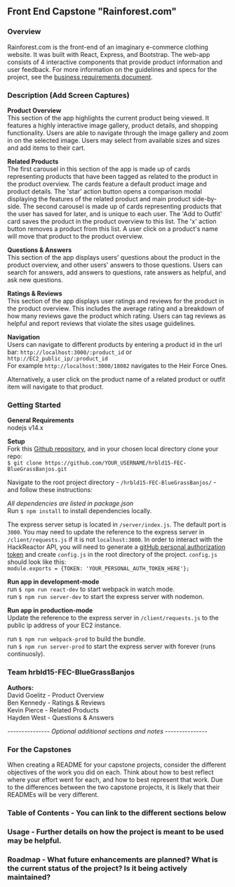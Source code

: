 ## Front End Capstone "Rainforest.com"

### Overview
Rainforest.com is the front-end of an imaginary e-commerce clothing website. It was built with React, Express, and Bootstrap.  The web-app consists of 4 interactive components that provide product information and user feedback. For more information on the guidelines and specs for the project, see the [business requirements document](https://docs.google.com/document/d/1NyZdWDHPqQ7xEqzfy3nYlUV90UO0maN1UvdUe6CwG3k/edit#heading=h.b4f9vfzdtmsk).

### Description (Add Screen Captures)
**Product Overview**\
This section of the app highlights the current product being viewed. It features a highly interactive image gallery, product details, and shopping functionality. Users are able to navigate through the image gallery and zoom in on the selected image. Users may select from available sizes and sizes and add items to their cart.

**Related Products**\
The first carousel in this section of the app is made up of cards representing products that have been tagged as related to the product in the product overview. The cards feature a default product image and product details. The 'star' action button opens a comparison modal displaying the features of the related product and main product side-by-side.
The second carousel is made up of cards representing products that the user has saved for later, and is unique to each user. The 'Add to Outfit' card saves the product in the product overview to this list. The 'x' action button removes a product from this list.
A user click on a product's name will move that product to the product overview.

**Questions & Answers**\
This section of the app displays users' questions about the product in the product overview, and other users' answers to those questions. Users can search for answers, add answers to questions, rate answers as helpful, and ask new questions.

**Ratings & Reviews**\
This section of the app displays user ratings and reviews for the product in the product overview. This includes the average rating and a breakdown of how many reviews gave the product which rating. Users can tag reviews as helpful and report reviews that violate the sites usage guidelines.

**Navigation**\
Users can navigate to different products by entering a product id in the url bar:
`http://localhost:3000/:product_id` or `http://EC2_public_ip/:product_id`\
For example `http://localhost:3000/18082` navigates to the Heir Force Ones.

Alternatively, a user click on the product name of a related product or outfit item will navigate to that product.

### Getting Started
**General Requirements**\
nodejs v14.x

**Setup**\
Fork this [Github repository](https://github.com/BlueGrass-Banjos/hrbld15-FEC-BlueGrassBanjos), and in your chosen local directory clone your repo:\
`$ git clone https://github.com/YOUR_USERNAME/hrbld15-FEC-BlueGrassBanjos.git`

Navigate to the root project directory - `/hrbld15-FEC-BlueGrassBanjos/` - and follow these instructions:

*All dependencies are listed in package.json*\
Run `$ npm install` to install dependencies locally.

The express server setup is located in `/server/index.js`. The default port is `3000`. You may need to update the reference to the express server in `/client/requests.js` if it is not `localhost:3000`.
In order to interact with the HackReactor API, you will need to generate a [gitHub personal authorization token](https://docs.github.com/en/github/authenticating-to-github/creating-a-personal-access-token) and create `config.js` in the root directory of the project. `config.js` should look like this:\
`module.exports = {TOKEN: 'YOUR_PERSONAL_AUTH_TOKEN_HERE'};`

**Run app in development-mode**\
run `$ npm run react-dev` to start webpack in watch mode.\
run `$ npm run server-dev` to start the express server with nodemon.

**Run app in production-mode**\
Update the reference to the express server in `/client/requests.js` to the public ip address of your EC2 instance.

run `$ npm run webpack-prod` to build the bundle.\
run `$ npm run server-prod` to start the express server with forever (runs continuosly).

### Team hrbld15-FEC-BlueGrassBanjos
**Authors:**\
David Goelitz - Product Overview\
Ben Kennedy - Ratings & Reviews\
Kevin Pierce - Related Products\
Hayden West - Questions & Answers

--------------- *Optional additional sections and notes* ---------------
### For the Capstones
When creating a README for your capstone projects, consider the different objectives of the work you did on each. Think about how to best reflect where your effort went for each, and how to best represent that work. Due to the differences between the two capstone projects, it is likely that their READMEs will be very different.
### Table of Contents - You can link to the different sections below
### Usage - Further details on how the project is meant to be used may be helpful.
### Roadmap - What future enhancements are planned? What is the current status of the project? Is it being actively maintained?